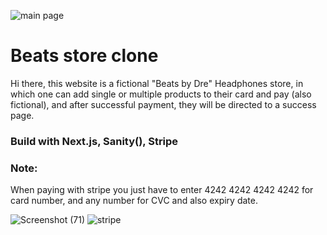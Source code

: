 ![main page](https://user-images.githubusercontent.com/112081963/224515896-14a6a445-9c1d-4d73-bd51-316e469027a5.png)

# Beats store clone

Hi there, this website is a fictional "Beats by Dre" Headphones store, in which one can add single or multiple products to their card and pay (also fictional), and after successful payment, they will be directed to a success page.

### Build with Next.js, Sanity(), Stripe

### Note:

When paying with stripe you just have to enter 4242 4242 4242 4242 for card number, and any number for CVC and also expiry date.

![Screenshot (71)](https://user-images.githubusercontent.com/112081963/224516540-f8045022-d5b3-406e-9c44-dda6370dc14c.png)
![stripe](https://user-images.githubusercontent.com/112081963/224516510-ee2ca1c6-066e-433c-b585-57f36ab5495a.png)
